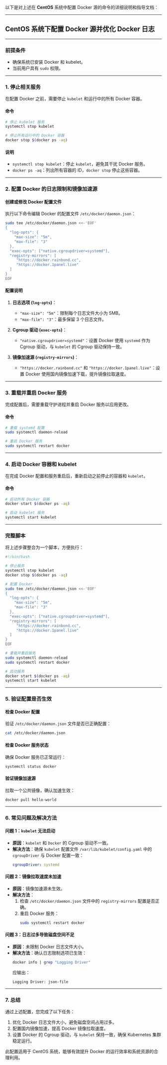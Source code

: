 以下是对上述在 **CentOS** 系统中配置 Docker 源的命令的详细说明和指导文档：

---

## **CentOS 系统下配置 Docker 源并优化 Docker 日志**

---

### **前提条件**
- 确保系统已安装 Docker 和 kubelet。
- 当前用户具有 `sudo` 权限。

---

### **1. 停止相关服务**
在配置 Docker 之前，需要停止 `kubelet` 和运行中的所有 Docker 容器。

#### **命令**
```bash
# 停止 kubelet 服务
systemctl stop kubelet

# 停止所有运行中的 Docker 容器
docker stop $(docker ps -aq)
```

#### **说明**
- `systemctl stop kubelet`：停止 `kubelet`，避免其干扰 Docker 服务。
- `docker ps -aq`：列出所有容器的 ID，`docker stop` 停止这些容器。

---

### **2. 配置 Docker 的日志限制和镜像加速源**

#### **创建或修改 Docker 配置文件**
执行以下命令编辑 Docker 的配置文件 `/etc/docker/daemon.json`：
```bash
sudo tee /etc/docker/daemon.json <<-'EOF'
{
  "log-opts": {
    "max-size": "5m",
    "max-file": "3"
  },
  "exec-opts": ["native.cgroupdriver=systemd"],  
  "registry-mirrors": [
     "https://docker.rainbond.cc",
     "https://docker.1panel.live"
  ]
}
EOF
```

#### **配置说明**
1. **日志选项 (`log-opts`)**：
   - `"max-size": "5m"`：限制每个日志文件大小为 5MB。
   - `"max-file": "3"`：最多保留 3 个日志文件。

2. **Cgroup 驱动 (`exec-opts`)**：
   - `"native.cgroupdriver=systemd"`：设置 Docker 使用 `systemd` 作为 Cgroup 驱动，与 `kubelet` 的 Cgroup 驱动保持一致。

3. **镜像加速源 (`registry-mirrors`)**：
   - `"https://docker.rainbond.cc"` 和 `"https://docker.1panel.live"`：设置 Docker 使用国内镜像加速下载，提升镜像拉取速度。

---

### **3. 重载并重启 Docker 服务**
完成配置后，需要重载守护进程并重启 Docker 服务以应用更改。

#### **命令**
```bash
# 重载 systemd 配置
sudo systemctl daemon-reload

# 重启 Docker 服务
sudo systemctl restart docker
```

---

### **4. 启动 Docker 容器和 kubelet**
在完成 Docker 配置和服务重启后，重新启动之前停止的容器和 `kubelet`。

#### **命令**
```bash
# 启动所有 Docker 容器
docker start $(docker ps -aq)

# 启动 kubelet 服务
systemctl start kubelet
```

---

### **完整脚本**
将上述步骤整合为一个脚本，方便执行：
```bash
#!/bin/bash

# 停止服务
systemctl stop kubelet
docker stop $(docker ps -aq)

# 配置 Docker
sudo tee /etc/docker/daemon.json <<-'EOF'
{
  "log-opts": {
    "max-size": "5m",
    "max-file": "3"
  },
  "exec-opts": ["native.cgroupdriver=systemd"],  
  "registry-mirrors": [
     "https://docker.rainbond.cc",
     "https://docker.1panel.live"
  ]
}
EOF

# 重载并重启服务
sudo systemctl daemon-reload
sudo systemctl restart docker

# 启动服务
docker start $(docker ps -aq)
systemctl start kubelet
```

---

### **5. 验证配置是否生效**

#### **检查 Docker 配置**
验证 `/etc/docker/daemon.json` 文件是否已正确配置：
```bash
cat /etc/docker/daemon.json
```

#### **检查 Docker 服务状态**
确保 Docker 服务已正常运行：
```bash
systemctl status docker
```

#### **验证镜像加速源**
拉取一个公共镜像，确认加速生效：
```bash
docker pull hello-world
```

---

### **6. 常见问题及解决方法**

#### **问题 1：`kubelet` 无法启动**
- **原因**：`kubelet` 和 `Docker` 的 Cgroup 驱动不一致。
- **解决方法**：确保 `kubelet` 配置文件 `/var/lib/kubelet/config.yaml` 中的 `cgroupDriver` 与 Docker 配置一致：
  ```yaml
  cgroupDriver: systemd
  ```

#### **问题 2：镜像拉取速度未加速**
- **原因**：镜像加速源未生效。
- **解决方法**：
  1. 检查 `/etc/docker/daemon.json` 文件中的 `registry-mirrors` 配置是否正确。
  2. 重启 Docker 服务：
     ```bash
     sudo systemctl restart docker
     ```

#### **问题 3：日志过多导致磁盘空间不足**
- **原因**：未限制 Docker 日志文件大小。
- **解决方法**：确认日志限制选项已生效：
  ```bash
  docker info | grep "Logging Driver"
  ```
  应输出：
  ```plaintext
  Logging Driver: json-file
  ```

---

### **7. 总结**

通过上述配置，您完成了以下任务：
1. 优化 Docker 日志文件大小，避免磁盘空间占用过多。
2. 配置国内镜像加速，提高 Docker 镜像拉取速度。
3. 设置 Docker 的 Cgroup 驱动，与 `kubelet` 保持一致，确保 Kubernetes 集群稳定运行。

此配置适用于 CentOS 系统，能够有效提升 Docker 的运行效率和系统资源的合理利用。